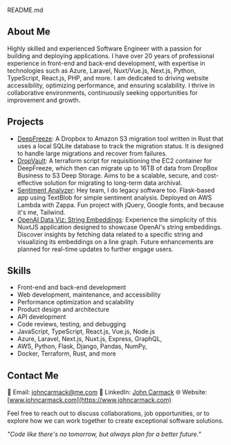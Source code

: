 README.md

## About Me

Highly skilled and experienced Software Engineer with a passion for building and deploying applications. I have over 20 years of professional experience in front-end and back-end development, with expertise in technologies such as Azure, Laravel, Nuxt/Vue.js, Next.js, Python, TypeScript, React.js, PHP, and more. I am dedicated to driving website accessibility, optimizing performance, and ensuring scalability. I thrive in collaborative environments, continuously seeking opportunities for improvement and growth.

## Projects

- [DeepFreeze](https://github.com/johncarmack1984/deep-freeze): A Dropbox to Amazon S3 migration tool written in Rust that uses a local SQLite database to track the migration status. It is designed to handle large migrations and recover from failures.
- [DropVault](https://github.com/johncarmack1984/migrate-to-s3-deep-storage-for-business): A terraform script for requisitioning the EC2 container for DeepFreeze, which then can migrate up to 16TB of data from DropBox Business to S3 Deep Storage. Aims to be a scalable, secure, and cost-effective solution for migrating to long-term data archival.
- [Sentiment Analyzer](https://github.com/johncarmack1984/sentiment-analyzer): Hey team, I do legacy software too. Flask-based app using TextBlob for simple sentiment analysis. Deployed on AWS Lambda with Zappa. Fun project with jQuery, Google fonts, and because it's me, Tailwind.
- [OpenAI Data Viz: String Embeddings](https://github.com/johncarmack1984/nuxt-w-openai-embedding-data-viz): Experience the simplicity of this NuxtJS application designed to showcase OpenAI's string embeddings. Discover insights by fetching data related to a specific string and visualizing its embeddings on a line graph. Future enhancements are planned for real-time updates to further engage users.

## Skills

- Front-end and back-end development
- Web development, maintenance, and accessibility
- Performance optimization and scalability
- Product design and architecture
- API development
- Code reviews, testing, and debugging
- JavaScript, TypeScript, React.js, Vue.js, Node.js
- Azure, Laravel, Next.js, Nuxt.js, Express, GraphQL,
- AWS, Python, Flask, Django, Pandas, NumPy,
- Docker, Terraform, Rust, and more

## Contact Me

📧 Email: johncarmack@me.com
💼 LinkedIn: [John Carmack](https://www.linkedin.com/in/johncarmack)
🌐 Website: [www.johncarmack.com](https://www.johncarmack.com)

Feel free to reach out to discuss collaborations, job opportunities, or to explore how we can work together to create exceptional software solutions.

_"Code like there's no tomorrow, but always plan for a better future."_
